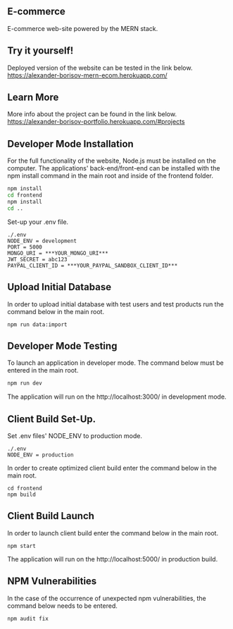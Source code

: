 ## E-commerce

E-commerce web-site powered by the MERN stack.

## Try it yourself!

Deployed version of the website can be tested in the link below.
<br>
https://alexander-borisov-mern-ecom.herokuapp.com/

## Learn More

More info about the project can be found in the link below.
<br>
https://alexander-borisov-portfolio.herokuapp.com/#projects

## Developer Mode Installation

For the full functionality of the website, Node.js must be installed on the computer.
The applications' back-end/front-end can be installed with the npm install command in the main root and inside of the frontend folder.

```bash
npm install
cd frontend
npm install
cd ..
```

Set-up your .env file.

```
./.env
NODE_ENV = development
PORT = 5000
MONGO_URI = ***YOUR_MONGO_URI***
JWT_SECRET = abc123
PAYPAL_CLIENT_ID = ***YOUR_PAYPAL_SANDBOX_CLIENT_ID***
```
## Upload Initial Database

In order to upload initial database with test users and test products run the command below in the main root.

```
npm run data:import
```

## Developer Mode Testing

To launch an application in developer mode. The command below must be entered in the main root.

```bash
npm run dev
```

The application will run on the http://localhost:3000/ in development mode.


## Client Build Set-Up.

Set .env files' NODE_ENV to production mode.

```
./.env
NODE_ENV = production
```

In order to create optimized client build enter the command below in the main root.

```
cd frontend
npm build
```

## Client Build Launch

In order to launch client build enter the command below in the main root.

```
npm start
```

The application will run on the http://localhost:5000/ in production build.

## NPM Vulnerabilities

In the case of the occurrence of unexpected npm vulnerabilities, the command below needs to be entered.

`npm audit fix`
